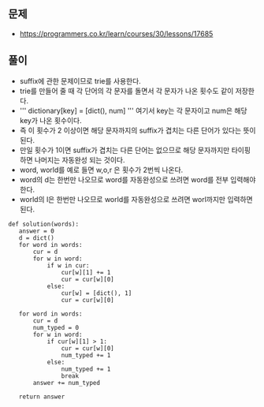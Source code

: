 ## 문제
 - https://programmers.co.kr/learn/courses/30/lessons/17685
 
## 풀이
 - suffix에 관한 문제이므로 trie를 사용한다.
 - trie를 만들어 줄 때 각 단어의 각 문자를 돌면서 각 문자가 나온 횟수도 같이 저장한다.
 - ''' dictionary[key] = [dict(), num] ''' 여기서 key는 각 문자이고 num은 해당 key가 나온 횟수이다.
 - 즉 이 횟수가 2 이상이면 해당 문자까지의 suffix가 겹치는 다른 단어가 있다는 뜻이 된다.
 - 만일 횟수가 1이면 suffix가 겹치는 다른 단어는 없으므로 해당 문자까지만 타이핑하면 나머지는 자동완성 되는 것이다.
 - word, world를 예로 들면 w,o,r 은 횟수가 2번씩 나온다.
 - word의 d는 한번만 나오므로 word를 자동완성으로 쓰려면 word를 전부 입력해야 한다.
 - world의 l은 한번만 나오므로 world를 자동완성으로 쓰려면 worl까지만 입력하면 된다.
 ```python3
 def solution(words):
    answer = 0
    d = dict()
    for word in words:
        cur = d
        for w in word:
            if w in cur:
                cur[w][1] += 1
                cur = cur[w][0]
            else:
                cur[w] = [dict(), 1]
                cur = cur[w][0]

    for word in words:
        cur = d
        num_typed = 0
        for w in word:
            if cur[w][1] > 1:
                cur = cur[w][0]
                num_typed += 1
            else:
                num_typed += 1
                break
        answer += num_typed

    return answer
 ```
